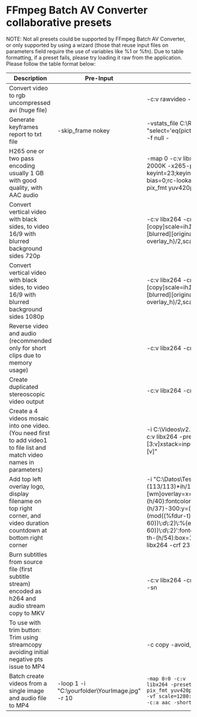 # FFmpeg Batch AV Converter collaborative presets


NOTE: Not all presets could be supported by FFmpeg Batch AV Converter, or only supported by using a wizard (those that reuse input files on parameters field require 
the use of variables like %1 or %fn). Due to table formatting, if a preset fails, please try loading it raw from the application. Please follow the table format below:


| Description           | Pre-Input        | Parameters                           |Format|
| --------------------- | ---------------- | ------------------------------------ | ------ |
| Convert video to rgb uncompressed avi (huge file) |  | -c:v rawvideo -pix_fmt rgb24 | avi |
| Generate keyframes report to txt file | -skip_frame nokey | -vstats_file C:\Reports\stats.txt -vf "select='eq(pict_type,PICT_TYPE_I)'" -vsync vfr -frame_pts true -f null - | nul|
| H265 one or two pass encoding usually 1 GB with good quality, with AAC audio | | -map 0 -c:v libx265 -preset medium -profile:v main10 -b:v 2000K  -x265-params "min-keyint=23;keyint=250;bframes=8;b-adapt=2;b-pyramid;bframe-bias=0;rc-lookahead=80;lookahead-slices=4;scenecut=40" -pix_fmt yuv420p10le -c:a aac -b:a 128K | mkv |
| Convert vertical video with black sides, to video 16/9 with blurred background sides 720p | |-c:v libx264 -crf 21 -vf "split[original][copy];[copy]scale=ih*16/9:-1,crop=h=iw*9/16,gblur=sigma=20[blurred];[blurred][original]overlay=(main_w-overlay_w)/2:(main_h-overlay_h)/2,scale=-2:720" -c:a copy| mp4 |
| Convert vertical video with black sides, to video 16/9 with blurred background sides 1080p| |-c:v libx264 -crf 21 -vf "split[original][copy];[copy]scale=ih*16/9:-1,crop=h=iw*9/16,gblur=sigma=20[blurred];[blurred][original]overlay=(main_w-overlay_w)/2:(main_h-overlay_h)/2,scale=-2:1080" -c:a copy| mp4 |
| Reverse video and audio (recommended only for short clips due to memory usage)| |-c:v libx264 -crf 23 -vf reverse -af areverse -c:a aac -b:a 160K|mp4 |
| Create duplicated stereoscopic video output | |-c:v libx264 -crf 23 -vf stereo3d=al:sbsl -c:a copy |mp4|
| Create a 4 videos mosaic into one video. (You need first to add video1 to file list and match video names in parameters) | | -i C:\Videos\v2.mp4 -i C:\Videos\v3.mp4 -i C:\Videos\v4.mp4 -c:v libx264 -preset fast -crf 23 -filter_complex "[0:v][1:v][2:v][3:v]xstack=inputs=4:layout=0_0\|w0_0\|0_h0\|w0_h0[v]" -map "[v]" |mp4|
| Add top left overlay logo, display filename on top right corner, and video duration countdown at bottom right corner | | -i "C:\Datos\Test.png" -filter_complex "[1:v][0:v]scale2ref=(113/113)\*ih/13/sar:ih/13[wm][base];[base][wm]overlay=x=main_w\*0.01:y=main_h\*0.03,drawtext=fontsize=(h/40):fontcolor=white:fontfile=arial:text=%fn:x=w-(h/37)-300:y=(h/50),drawtext=fontfile=arial:text='\ %{eif\\:(mod((%fdur-t)/3600, 60))\\:d\\:2}\\:%{eif\\:(mod((%fdur-t)/60, 60))\\:d\\:2}\\:%{eif\\:(mod(%fdur-t, 60))\\:d\\:2}':fontcolor=white:fontsize=(h/40):x=w-tw-(h/37):y=h-th-(h/54):box=1:boxcolor=black@0.0:boxborderw=10" -c:v libx264 -crf 23 -c:a copy| mkv |
| Burn subtitles from source file  (first subtitle stream) encoded as h264 and audio stream copy to MKV | |-c:v libx264 -crf 23 -vf subtitles=%ff:stream_index=0 -c:a copy -sn | mkv |
| To use with trim button: Trim using streamcopy avoiding initial negative pts issue to MP4 | |-c copy -avoid_negative_ts make_zero | mp4 |
| Batch create videos from a single image and audio file to MP4 | -loop 1 -i "C:\yourfolder\YourImage.jpg" -r 10 |<code>-map 0:v:0 -c:v libx264 -preset veryfast -r 10 -crf 23 -tune stillimage -pix_fmt yuv420p -vf scale=1280:720 -map 1:a:0 -c:a aac -shortest</code> | mp4 |
